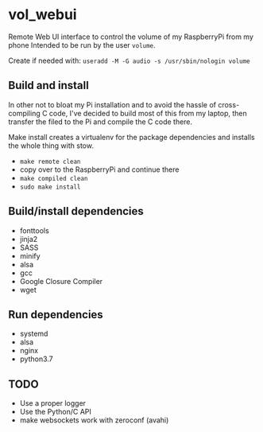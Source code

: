 # vol_webui

Remote Web UI interface to control the volume of my RaspberryPi from my phone
Intended to be run by the user `volume`.

Create if needed with: `useradd -M -G audio -s /usr/sbin/nologin volume`

## Build and install
In other not to bloat my Pi installation and to avoid the hassle of
cross-compiling C code, I've decided to build most of this from my laptop, then
transfer the filed to the Pi and compile the C code there.

Make install creates a virtualenv for the package dependencies and installs the
whole thing with stow.

* `make remote clean`
* copy over to the RaspberryPi and continue there
* `make compiled clean`
* `sudo make install`

## Build/install dependencies
* fonttools
* jinja2
* SASS
* minify
* alsa
* gcc
* Google Closure Compiler
* wget

## Run dependencies
* systemd
* alsa
* nginx
* python3.7

## TODO
* Use a proper logger
* Use the Python/C API
* make websockets work with zeroconf (avahi)
